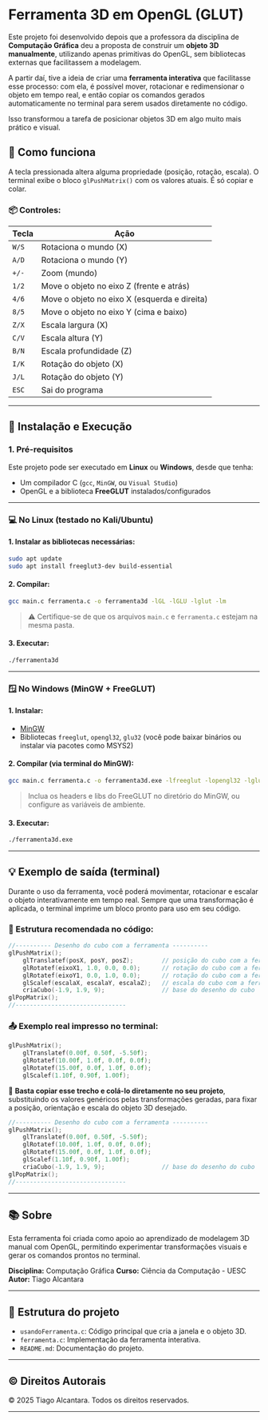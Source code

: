 # Ferramenta 3D em OpenGL (GLUT)
Este projeto foi desenvolvido depois que a professora da disciplina de **Computação Gráfica** deu a proposta de construir um **objeto 3D manualmente**, utilizando apenas primitivas do OpenGL, sem bibliotecas externas que facilitassem a modelagem.

A partir daí, tive a ideia de criar uma **ferramenta interativa** que facilitasse esse processo: com ela, é possível mover, rotacionar e redimensionar o objeto em tempo real, e então copiar os comandos gerados automaticamente no terminal para serem usados diretamente no código.

Isso transformou a tarefa de posicionar objetos 3D em algo muito mais prático e visual.


## 🧱 Como funciona

A tecla pressionada altera alguma propriedade (posição, rotação, escala). O terminal exibe o bloco `glPushMatrix()` com os valores atuais. É só copiar e colar.

### 📦 Controles:

| Tecla | Ação                             |
|-------|----------------------------------|
| `W/S` | Rotaciona o mundo (X)           |
| `A/D` | Rotaciona o mundo (Y)           |
| `+/-` | Zoom (mundo)                    |
| `1/2` | Move o objeto no eixo Z (frente e atrás)        |
| `4/6` | Move o objeto no eixo X (esquerda e direita)       |
| `8/5` | Move o objeto no eixo Y (cima e baixo)        |
| `Z/X` | Escala largura (X)              |
| `C/V` | Escala altura (Y)               |
| `B/N` | Escala profundidade (Z)         |
| `I/K` | Rotação do objeto (X)           |
| `J/L` | Rotação do objeto (Y)           |
| `ESC`| Sai do programa                  |

---

## 🔧 Instalação e Execução

### 1. Pré-requisitos

Este projeto pode ser executado em **Linux** ou **Windows**, desde que tenha:

* Um compilador C (`gcc`, `MinGW`, ou `Visual Studio`)
* OpenGL e a biblioteca **FreeGLUT** instalados/configurados

---

### 💻 No Linux (testado no Kali/Ubuntu)

#### 1. Instalar as bibliotecas necessárias:

```bash
sudo apt update
sudo apt install freeglut3-dev build-essential
```

#### 2. Compilar:

```bash
gcc main.c ferramenta.c -o ferramenta3d -lGL -lGLU -lglut -lm
```

> ⚠️ Certifique-se de que os arquivos `main.c` e `ferramenta.c` estejam na mesma pasta.

#### 3. Executar:

```bash
./ferramenta3d
```

---

### 🪟 No Windows (MinGW + FreeGLUT)

#### 1. Instalar:

* [MinGW](https://www.mingw-w64.org/)
* Bibliotecas `freeglut`, `opengl32`, `glu32` (você pode baixar binários ou instalar via pacotes como MSYS2)

#### 2. Compilar (via terminal do MinGW):

```bash
gcc main.c ferramenta.c -o ferramenta3d.exe -lfreeglut -lopengl32 -lglu32 -lm
```

> Inclua os headers e libs do FreeGLUT no diretório do MinGW, ou configure as variáveis de ambiente.

#### 3. Executar:

```bash
./ferramenta3d.exe
```
---

## 💡 Exemplo de saída (terminal)

Durante o uso da ferramenta, você poderá movimentar, rotacionar e escalar o objeto interativamente em tempo real.
Sempre que uma transformação é aplicada, o terminal imprime um bloco pronto para uso em seu código.

### 🧱 Estrutura recomendada no código:

```c
//---------- Desenho do cubo com a ferramenta ----------
glPushMatrix();
    glTranslatef(posX, posY, posZ);        // posição do cubo com a ferramenta
    glRotatef(eixoX1, 1.0, 0.0, 0.0);      // rotação do cubo com a ferramenta (eixo X)
    glRotatef(eixoY1, 0.0, 1.0, 0.0);      // rotação do cubo com a ferramenta (eixo Y)
    glScalef(escalaX, escalaY, escalaZ);   // escala do cubo com a ferramenta
    criaCubo(-1.9, 1.9, 9);                // base do desenho do cubo
glPopMatrix();
//-------------------------------
```

### 📤 Exemplo real impresso no terminal:

```c
glPushMatrix();
    glTranslatef(0.00f, 0.50f, -5.50f);
    glRotatef(10.00f, 1.0f, 0.0f, 0.0f);
    glRotatef(15.00f, 0.0f, 1.0f, 0.0f);
    glScalef(1.10f, 0.90f, 1.00f);
```

📌 **Basta copiar esse trecho e colá-lo diretamente no seu projeto**, substituindo os valores genéricos pelas transformações geradas, para fixar a posição, orientação e escala do objeto 3D desejado.

```c
//---------- Desenho do cubo com a ferramenta ----------
glPushMatrix();
    glTranslatef(0.00f, 0.50f, -5.50f);
    glRotatef(10.00f, 1.0f, 0.0f, 0.0f);
    glRotatef(15.00f, 0.0f, 1.0f, 0.0f);
    glScalef(1.10f, 0.90f, 1.00f);
    criaCubo(-1.9, 1.9, 9);                // base do desenho do cubo
glPopMatrix();
//-------------------------------
```
---

## 📚 Sobre

Esta ferramenta foi criada como apoio ao aprendizado de modelagem 3D manual com OpenGL, permitindo experimentar transformações visuais e gerar os comandos prontos no terminal.

**Disciplina:** Computação Gráfica
**Curso:** Ciência da Computação - UESC
**Autor:** Tiago Alcantara

---

## 📁 Estrutura do projeto

- `usandoFerramenta.c`: Código principal que cria a janela e o objeto 3D.
- `ferramenta.c`: Implementação da ferramenta interativa.
- `README.md`: Documentação do projeto.

---

## © Direitos Autorais

© 2025 Tiago Alcantara. Todos os direitos reservados.

---
